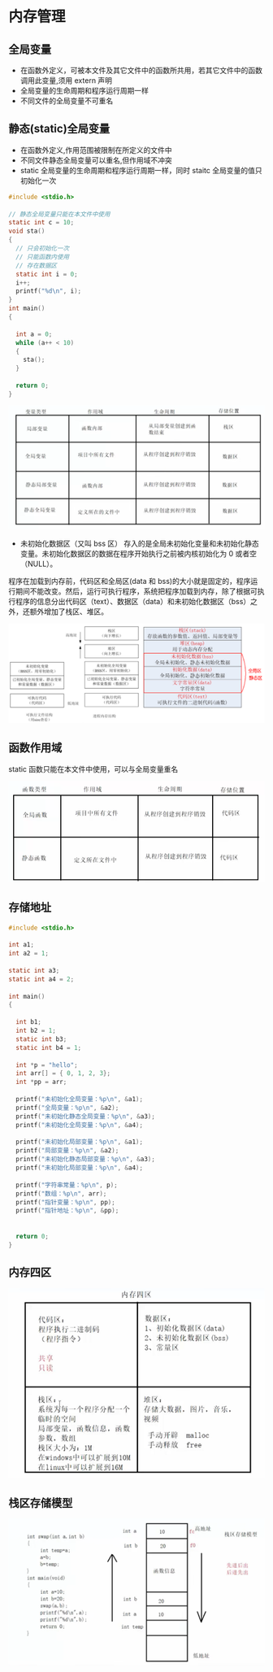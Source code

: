 # 内存管理

## 全局变量

- 在函数外定义，可被本文件及其它文件中的函数所共用，若其它文件中的函数调用此变量,须用 extern 声明
- 全局变量的生命周期和程序运行周期一样
- 不同文件的全局变量不可重名

## 静态(static)全局变量

- 在函数外定义,作用范围被限制在所定义的文件中
- 不同文件静态全局变量可以重名,但作用域不冲突
- static 全局变量的生命周期和程序运行周期一样，同时 staitc 全局变量的值只初始化一次

```c
#include <stdio.h>

// 静态全局变量只能在本文件中使用
static int c = 10;
void sta()
{
  // 只会初始化一次
  // 只能函数内使用
  // 存在数据区
  static int i = 0;
  i++;
  printf("%d\n", i);
}
int main()
{

  int a = 0;
  while (a++ < 10)
  {
    sta();
  }

  return 0;
}
```

![数据存储区域](../img/内存/1.png)

- 未初始化数据区（又叫 bss 区）
  存入的是全局未初始化变量和未初始化静态变量。未初始化数据区的数据在程序开始执行之前被内核初始化为 0 或者空（NULL）。

程序在加载到内存前，代码区和全局区(data 和 bss)的大小就是固定的，程序运行期间不能改变。然后，运行可执行程序，系统把程序加载到内存，除了根据可执行程序的信息分出代码区（text）、数据区（data）和未初始化数据区（bss）之外，还额外增加了栈区、堆区。

![数据存储区域1](../img/内存/2.png)

## 函数作用域

static 函数只能在本文件中使用，可以与全局变量重名

![函数作用域](../img/内存/3.png)

## 存储地址

```c
#include <stdio.h>

int a1;
int a2 = 1;

static int a3;
static int a4 = 2;

int main()
{

  int b1;
  int b2 = 1;
  static int b3;
  static int b4 = 1;

  int *p = "hello";
  int arr[] = { 0, 1, 2, 3};
  int *pp = arr;

  printf("未初始化全局变量：%p\n", &a1);
  printf("全局变量：%p\n", &a2);
  printf("未初始化静态全局变量：%p\n", &a3);
  printf("未初始化全局变量：%p\n", &a4);

  printf("未初始化局部变量：%p\n", &a1);
  printf("局部变量：%p\n", &a2);
  printf("未初始化静态局部变量：%p\n", &a3);
  printf("未初始化局部变量：%p\n", &a4);

  printf("字符串常量：%p\n", p);
  printf("数组：%p\n", arr);
  printf("指针变量：%p\n", pp);
  printf("指针地址：%p\n", &pp);


  return 0;
}
```

## 内存四区

![内存四区](../img/内存/4.png)


## 栈区存储模型

![栈区存储模型](../img/内存/5.png)


